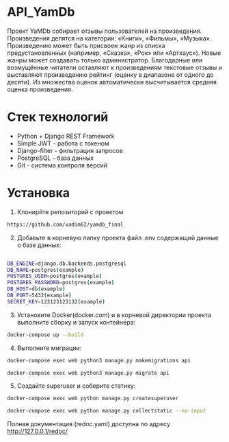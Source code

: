 # API_YamDb
Проект YaMDb собирает отзывы пользователей на произведения. Произведения делятся на категории: «Книги», «Фильмы», «Музыка». Произведению может быть присвоен жанр из списка предустановленных (например, «Сказка», «Рок» или «Артхаус»). Новые жанры может создавать только администратор. Благодарные или возмущённые читатели оставляют к произведениям текстовые отзывы и выставляют произведению рейтинг (оценку в диапазоне от одного до десяти). Из множества оценок автоматически высчитывается средняя оценка произведения.
# Стек технологий
- Python + Django REST Framework
- Simple JWT - работа с токеном
- Django-filter - фильтрация запросов
- PostgreSQL - база данных
- Git - система контроля версий
# Установка
1. Клонирйте репозиторий с проектом
```sh
https://github.com/vadim62/yamdb_final
```
2. Добавьте в корневую папку проекта файл .env содержащий данные о базе данных:
```sh

DB_ENGINE=django.db.backends.postgresql
DB_NAME=postgres(example)
POSTGRES_USER=postgres(example)
POSTGRES_PASSWORD=postgres(example)
DB_HOST=db(example)
DB_PORT=5432(example)
SECRET_KEY=123123123132(example)

```
3. Установите Docker(docker.com) и в корневой директории проекта выполните сборку и запуск контейнера:
```sh
docker-compose up --build
```
4. Выполните миграции:
```sh
docker-compose exec web python3 manage.py makemigrations api

docker-compose exec web python3 manage.py migrate api
```

5. Создайте superuser и соберите статику:
```sh
docker-compose exec web python manage.py createsuperuser

docker-compose exec web python manage.py collectstatic --no-input 
```
Полная документация (redoc.yaml) доступна по адресу http://127.0.0.1/redoc/

